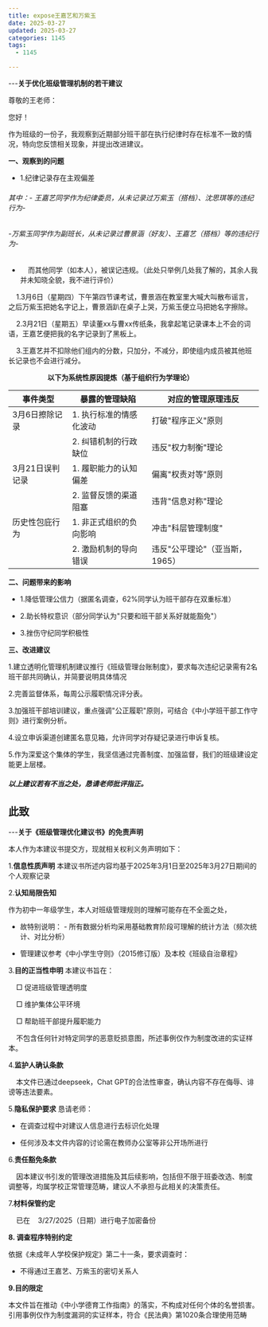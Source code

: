 ```yaml
---
title: expose王嘉艺和万紫玉
date: 2025-03-27
updated: 2025-03-27
categories: 1145
tags:
  - 1145

---
```


---**关于优化班级管理机制的若干建议**

尊敬的王老师：

您好！

作为班级的一份子，我观察到近期部分班干部在执行纪律时存在标准不一致的情况，特向您反馈相关现象，并提出改进建议。

**一、观察到的问题**

* 1.纪律记录存在主观偏差

###### 其中：- 王嘉艺同学作为纪律委员，从未记录过万紫玉（搭档）、沈思琪等的违纪行为-

###### -万紫玉同学作为副班长，从未记录过曹景涵（好友）、王嘉艺（搭档）等的违纪行为-

*     而其他同学（如本人），被误记违规。（此处只举例几处我了解的，其余人我并未知晓全貌，我不进行评价）

    1.3月6日（星期四）下午第四节课考试，曹景涵在教室里大喊大叫散布谣言，之后万紫玉把她名字记上，曹景涵趴在桌子上哭，万紫玉便立马把她名字擦除。

    2.3月21日（星期五）早读董xx与曹xx传纸条，我拿起笔记录课本上不会的词语，王嘉艺便把我的名字记录到了黑板上。

    3.王嘉艺并不扣除他们组内的分数，只加分，不减分，即使组内成员被其他班长记录也不会进行减分。

                    **以下为系统性原因提炼（基于组织行为学理论）**

| 事件类型      | 暴露的管理缺陷       | 对应的管理原理违反          |
| --------- | ------------- | ------------------ |
| 3月6日擦除记录  | 1. 执行标准的情感化波动 | 打破"程序正义"原则         |
|           | 2. 纠错机制的行政缺位  | 违反"权力制衡"理论         |
| 3月21日误判记录 | 1. 履职能力的认知偏差  | 偏离"权责对等"原则         |
|           | 2. 监督反馈的渠道阻塞  | 违背"信息对称"理论         |
| 历史性包庇行为   | 1. 非正式组织的负向影响 | 冲击"科层管理制度"         |
|           | 2. 激励机制的导向错误  | 违反"公平理论"（亚当斯，1965） |

**二、问题带来的影响**

* 1.降低管理公信力（据匿名调查，62%同学认为班干部存在双重标准）

* 2.助长特权意识（部分同学认为"只要和班干部关系好就能豁免"）

* 3.挫伤守纪同学积极性

**三、改进建议**

1.建立透明化管理机制建议推行《班级管理台账制度》，要求每次违纪记录需有2名班干部共同确认，并简要说明具体情况

2.完善监督体系，每周公示履职情况评分表。

3.加强班干部培训建议，重点强调"公正履职"原则，可结合《中小学班干部工作守则》进行案例分析。

4.设立申诉渠道创建匿名意见箱，允许同学对存疑记录进行申诉复核。

5.作为深爱这个集体的学生，我坚信通过完善制度、加强监督，我们的班级建设定能更上层楼。

##### 以上建议若有不当之处，恳请老师批评指正。

## 此致

---**关于《班级管理优化建议书》的免责声明**

本人作为本建议书提交方，现就相关权利义务声明如下：

1.**信息性质声明** 本建议书所述内容均基于2025年3月1日至2025年3月27日期间的个人观察记录

2.**认知局限告知**

作为初中一年级学生，本人对班级管理规则的理解可能存在不全面之处，

* 故特别说明： - 所有数据分析均采用基础教育阶段可理解的统计方法（频次统计、对比分析）

* 管理建议参考《中小学生守则》（2015修订版）及本校《班级自治章程》

3.**目的正当性申明** 本建议书旨在：

    □ 促进班级管理透明度

    □ 维护集体公平环境

    □ 帮助班干部提升履职能力

    不包含任何针对特定同学的恶意贬损意图，所述事例仅作为制度改进的实证样本。

4.**监护人确认条款**

    本文件已通过deepseek，Chat GPT的合法性审查，确认内容不存在侮辱、诽谤等违法要素。

5.**隐私保护要求** 恳请老师：

* 在调查过程中对建议人信息进行去标识化处理

* 任何涉及本文件内容的讨论需在教师办公室等非公开场所进行

6.**责任豁免条款**

    因本建议书引发的管理改进措施及其后续影响，包括但不限于班委改选、制度调整等，均属学校正常管理范畴，建议人不承担与此相关的决策责任。

7.**材料保管约定**

    已在    3/27/2025（日期）进行电子加密备份

**8. 调查程序特别约定**

依据《未成年人学校保护规定》第二十一条，要求调查时：

* 不得通过王嘉艺、万紫玉的密切关系人

**9.目的限定**

本文件旨在推动《中小学德育工作指南》的落实，不构成对任何个体的名誉损害。引用事例仅作为制度漏洞的实证样本，符合《民法典》第1020条合理使用范畴
